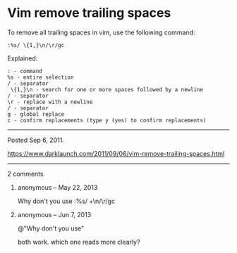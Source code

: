 # Vim remove trailing spaces

To remove all trailing spaces in vim, use the following command:

```
:%s/ \{1,}\n/\r/gc
```

Explained:

```
: - command
%s - entire selection
/ - separator
 \{1,}\n - search for one or more spaces followed by a newline
/ - separator
\r - replace with a newline
/ - separator
g - global replace
c - confirm replacements (type y (yes) to confirm replacements)
```

---

Posted Sep 6, 2011.

https://www.darklaunch.com/2011/09/06/vim-remove-trailing-spaces.html

---

2 comments

<ol><li><div>

anonymous &ndash; May 22, 2013<div>

Why don't you use 
:%s/ \+\n/\r/gc

</div></div></li><li><div>

anonymous &ndash; Jun 7, 2013<div>

@"Why don't you use"

both work. which one reads more clearly?

</div></div></li></ol>